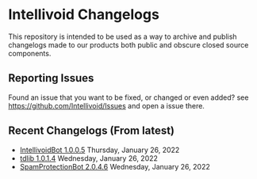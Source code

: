 # Intellivoid Changelogs

This repository is intended to be used as a way to archive and publish changelogs made to
our products both public and obscure closed source components. 


## Reporting Issues

Found an issue that you want to be fixed, or changed or even added? see 
https://github.com/Intellivoid/Issues and open a issue there.


## Recent Changelogs (From latest)

 - [IntellivoidBot 1.0.0.5](IntellivoidBot/1.0.0.5.md) Thursday, January 26, 2022
 - [tdlib 1.0.1.4](tdlib/1.0.1.4.md) Wednesday, January 26, 2022 
 - [SpamProtectionBot 2.0.4.6](SpamProtectionBot/2.0.4.6.md) Wednesday, January 26, 2022